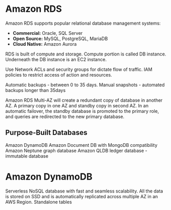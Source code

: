 
# Amazon RDS

Amazon RDS supports popular relational database management systems: 
-   **Commercial:** Oracle, SQL Server
-   **Open Source:** MySQL, PostgreSQL, MariaDB
-   **Cloud Native:** Amazon Aurora

RDS is built of compute and storage. Compute portion is called DB instance. Underneath the DB instance is an EC2 instance. 

Use Network ACLs and security groups for dictate flow of traffic. IAM policies to restrict access of action and resources.

Automatic backups  - between 0 to 35 days.
Manual snapshots - automated backups longer than 35days

Amazon RDS Multi-AZ will create a redundant copy of database in another AZ. 
A primary copy in one AZ and standby copy in second AZ.
In an automatic failover, the standby database is promoted to the primary role, and queries are redirected to the new primary database.

## Purpose-Built Databases

Amazon DynamoDB 
Amazon Document DB with MongoDB compatibility
Amazon Neptune graph database
Amazon QLDB ledger database - immutable database 

# Amazon DynamoDB

Serverless NoSQL database with fast and seamless scalability. 
All the data is stored on SSD and is automatically replicated across multiple AZ in an AWS Region.
Standalone tables 